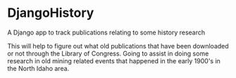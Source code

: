 # DjangoHistory
A Django app to track publications relating to some history research

This will help to figure out what old publications that have been downloaded or not through the Library of Congress.  Going to assist in doing some research in old mining related events that happened in the early 1900's in the North Idaho area.
